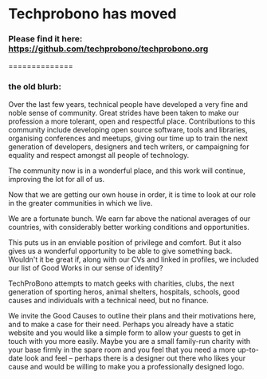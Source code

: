 # Techprobono has moved
### Please find it here: https://github.com/techprobono/techprobono.org


==============


### the old blurb:

Over the last few years, technical people have developed a very fine and noble sense of community. Great strides have been taken to make our profession a more tolerant, open and respectful place. Contributions to this community include developing open source software, tools and libraries, organising conferences and meetups, giving our time up to train the next generation of developers, designers and tech writers, or campaigning for equality and respect amongst all people of technology.

The community now is in a wonderful place, and this work will continue, improving the lot for all of us.

Now that we are getting our own house in order, it is time to look at our role in the greater communities in which we live.

We are a fortunate bunch. We earn far above the national averages of our countries, with considerably better working conditions and opportunities.

This puts us in an enviable position of privilege and comfort. But it also gives us a wonderful opportunity to be able to give something back.  Wouldn't it be great if, along with our CVs and linked in profiles, we included our list of Good Works in our sense of identity?

TechProBono attempts to match geeks with charities, clubs, the next generation of sporting heros, animal shelters, hospitals, schools, good causes and individuals with a technical need, but no finance.

We invite the Good Causes to outline their plans and their motivations here, and to make a case for their need. Perhaps you already have a static website and you would like a simple form to allow your guests to get in touch with you more easily.
Maybe you are a small family-run charity with your base firmly in the spare room and you feel that you need a more up-to-date look and feel – perhaps there is a designer out there who likes your cause and would be willing to make you a professionally designed logo.
